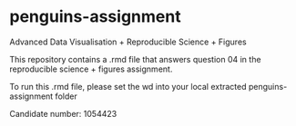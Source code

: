 # penguins-assignment
Advanced Data Visualisation + Reproducible Science + Figures

This repository contains a .rmd file that answers question 04 in the reproducible science + figures assignment.

To run this .rmd file, please set the wd into your local extracted penguins-assignment folder

Candidate number: 1054423
